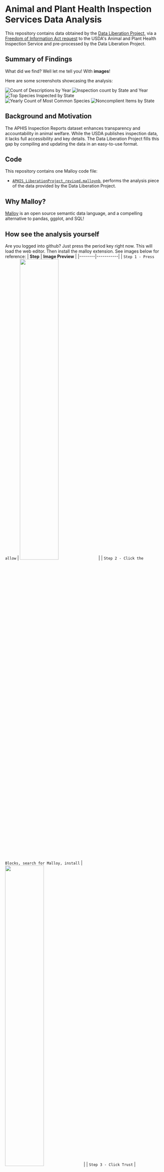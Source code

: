 # Animal and Plant Health Inspection Services Data Analysis

This repository contains data obtained by the [Data Liberation Project](https://www.data-liberation-project.org/), via a [Freedom of Information Act request](https://www.data-liberation-project.org/datasets/aphis-inspection-reports/) to the USDA's Animal and Plant Health Inspection Service and pre-processed by the Data Liberation Project. 

## Summary of Findings

What did we find? Well let me tell you! With **images**! 

Here are some screenshots showcasing the analysis:

![Count of Descriptions by Year](screenshot1.png)
![Inspection count by State and Year](screenshot2.png)
![Top Species Inspected by State](screenshot3.png)
![Yearly Count of Most Common Species](screenshot4.png)
![Noncomplient Items by State](screenshot5.png)


## Background and Motivation

The APHIS Inspection Reports dataset enhances transparency and accountability in animal welfare. While the USDA publishes inspection data, it lacks full accessibility and key details. The Data Liberation Project fills this gap by compiling and updating the data in an easy-to-use format.


## Code

This repository contains one Malloy code file:

- [`APHIS_LiberationProject_revised.malloynb`](APHIS_LiberationProject_revised.malloynb), performs the analysis piece of the data provided by the Data Liberation Project.

## Why Malloy?
[Malloy](https://malloydata.dev) is an open source semantic data language, and a compelling alternative to pandas, ggplot, and SQL!


## How see the analysis yourself
Are you logged into github? Just press the period key right now. This will load the web editor. Then install the malloy extension. See images below for reference:
| **Step**   | **Image Preview** |
|--------|-----------|
| `Step 1 - Press allow` | <img src="step1.png" width="50%"> |
| `Step 2 - Click the Blocks, search for Malloy, install` | <img src="step2.png" width="50%"> |
| `Step 3 - Click Trust` | <img src="step3.png" width="50%"> |
| `Step 4 - Click a .malloynb file` | <img src="step4.png" width="50%"> |
| `Step 5 - Press Run` | <img src="step5.png" width="50%"> |


## Licensing

The files provided directly via FOIA (see listing above) are, as government documents, now in the public domain. All other data files have been generated by Amber Mocalis for Gonzaga University Graduate School of Business as part of the MSBA-622-01 Data Science for Business (Spring 2025) course and are available under Creative Commons’ [CC BY-SA 4.0 license terms](https://creativecommons.org/licenses/by-sa/4.0/). This repository’s code is available under the [MIT License terms](https://opensource.org/license/mit/). 
